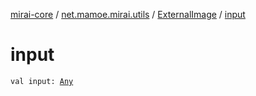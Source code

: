 [mirai-core](../../index.md) / [net.mamoe.mirai.utils](../index.md) / [ExternalImage](index.md) / [input](./input.md)

# input

`val input: `[`Any`](https://kotlinlang.org/api/latest/jvm/stdlib/kotlin/-any/index.html)